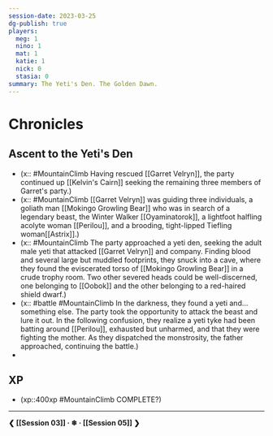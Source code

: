 ```yaml
---
session-date: 2023-03-25
dg-publish: true
players: 
  meg: 1
  nino: 1
  mat: 1
  katie: 1
  nick: 0
  stasia: 0
summary: The Yeti's Den. The Golden Dawn.
---
```

# Chronicles
##  Ascent to the Yeti's Den
- (x:: #MountainClimb Having rescued [[Garret Velryn]], the party continued up [[Kelvin's Cairn]] seeking the remaining three members of Garret's party.)
- (x:: #MountainClimb [[Garret Velryn]] was guiding three individuals, a goliath man [[Mokingo Growling Bear]] who was in search of a legendary beast, the Winter Walker [[Oyaminatorok]], a lightfoot halfling acolyte woman [[Perilou]], and a brooding, tight-lipped Tiefling woman[[Astrix]].)
- (x:: #MountainClimb The party approached a yeti den, seeking the adult male yeti that attacked [[Garret Velryn]] and company. Finding blood and several large but muddled footprints, they snuck into a cave, where they found the eviscerated torso of [[Mokingo Growling Bear]] in a crude trophy room. Two other severed heads could be well-discerned, one belonging to [[Oobok]] and the other belonging to a red-haired shield dwarf.)
- (x:: #battle #MountainClimb In the darkness, they found a yeti and... something else. The party took the opportunity to attack the beast and lure it out. In the following confusion, they realize a yeti tyke had been batting around [[Perilou]], exhausted but unharmed, and that they were fighting the mother. As they dispatched the monstrosity, the father approached, continuing the battle.)
- 

## XP
- (xp::400xp #MountainClimb COMPLETE?)

---
**❮ [[Session 03]] · ❄ ·  [[Session 05]] ❯**

